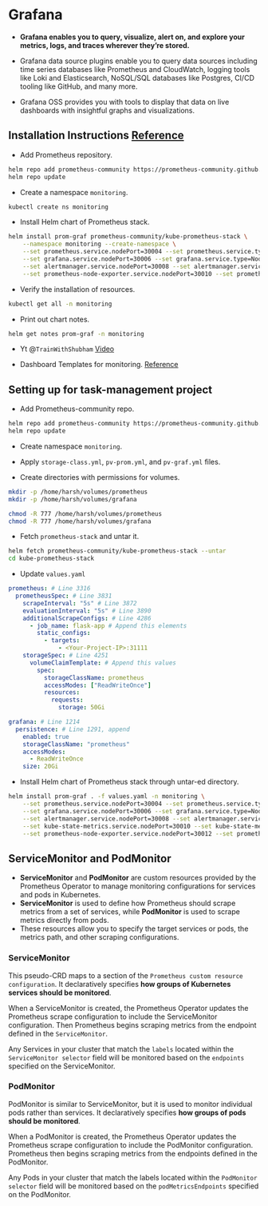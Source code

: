 # Grafana

* **Grafana enables you to query, visualize, alert on, and explore your metrics, logs, and traces wherever they’re stored.**

* Grafana data source plugins enable you to query data sources including time series databases like Prometheus and CloudWatch, logging tools like Loki and Elasticsearch, NoSQL/SQL databases like Postgres, CI/CD tooling like GitHub, and many more.
* Grafana OSS provides you with tools to display that data on live dashboards with insightful graphs and visualizations.

## Installation Instructions [Reference](https://github.com/prometheus-community/helm-charts/tree/main/charts/kube-prometheus-stack)

* Add Prometheus repository.

```bash
helm repo add prometheus-community https://prometheus-community.github.io/helm-charts
helm repo update
```

* Create a namespace `monitoring`.

```bash
kubectl create ns monitoring
```

* Install Helm chart of Prometheus stack.

```bash
helm install prom-graf prometheus-community/kube-prometheus-stack \
    --namespace monitoring --create-namespace \
    --set prometheus.service.nodePort=30004 --set prometheus.service.type=NodePort \
    --set grafana.service.nodePort=30006 --set grafana.service.type=NodePort \
    --set alertmanager.service.nodePort=30008 --set alertmanager.service.type=NodePort \
    --set prometheus-node-exporter.service.nodePort=30010 --set prometheus-node-exporter.service.type=NodePort
```

* Verify the installation of resources.

```bash
kubectl get all -n monitoring
```

* Print out chart notes.

```bash
helm get notes prom-graf -n monitoring
```

* Yt @`TrainWithShubham` [Video](https://www.youtube.com/watch?v=DXZUunEeHqM)

* Dashboard Templates for monitoring. [Reference](https://grafana.com/grafana/dashboards/)

## Setting up for task-management project

* Add Prometheus-community repo.

```bash
helm repo add prometheus-community https://prometheus-community.github.io/helm-charts
helm repo update
```

* Create namespace `monitoring`.

* Apply `storage-class.yml`, `pv-prom.yml`, and `pv-graf.yml` files.

* Create directories with permissions for volumes.

```bash
mkdir -p /home/harsh/volumes/prometheus
mkdir -p /home/harsh/volumes/grafana

chmod -R 777 /home/harsh/volumes/prometheus
chmod -R 777 /home/harsh/volumes/grafana
```

* Fetch `prometheus-stack` and untar it.

```bash
helm fetch prometheus-community/kube-prometheus-stack --untar
cd kube-prometheus-stack
```

* Update `values.yaml`

```yaml
prometheus: # Line 3316
  prometheusSpec: # Line 3831
    scrapeInterval: "5s" # Line 3872
    evaluationInterval: "5s" # Line 3890
    additionalScrapeConfigs: # Line 4286
      - job_name: flask-app # Append this elements
        static_configs:
          - targets:
              - <Your-Project-IP>:31111
    storageSpec: # Line 4251
      volumeClaimTemplate: # Append this values
        spec:
          storageClassName: prometheus
          accessModes: ["ReadWriteOnce"]
          resources:
            requests:
              storage: 50Gi

grafana: # Line 1214
  persistence: # Line 1291, append
    enabled: true
    storageClassName: "prometheus"
    accessModes:
      - ReadWriteOnce
    size: 20Gi
```

* Install Helm chart of Prometheus stack through untar-ed directory.

```bash
helm install prom-graf . -f values.yaml -n monitoring \
    --set prometheus.service.nodePort=30004 --set prometheus.service.type=NodePort \
    --set grafana.service.nodePort=30006 --set grafana.service.type=NodePort \
    --set alertmanager.service.nodePort=30008 --set alertmanager.service.type=NodePort \
    --set kube-state-metrics.service.nodePort=30010 --set kube-state-metrics.service.type=NodePort \
    --set prometheus-node-exporter.service.nodePort=30012 --set prometheus-node-exporter.service.type=NodePort
```

## ServiceMonitor and PodMonitor

* **ServiceMonitor** and **PodMonitor** are custom resources provided by the Prometheus Operator to manage monitoring configurations for services and pods in Kubernetes.
* **ServiceMonitor** is used to define how Prometheus should scrape metrics from a set of services, while **PodMonitor** is used to scrape metrics directly from pods.
* These resources allow you to specify the target services or pods, the metrics path, and other scraping configurations.

### ServiceMonitor

This pseudo-CRD maps to a section of the `Prometheus custom resource configuration`. It declaratively specifies **how groups of Kubernetes services should be monitored**.

When a ServiceMonitor is created, the Prometheus Operator updates the Prometheus scrape configuration to include the ServiceMonitor configuration. Then Prometheus begins scraping metrics from the endpoint defined in the `ServiceMonitor`.

Any Services in your cluster that match the `labels` located within the `ServiceMonitor selector` field will be monitored based on the `endpoints` specified on the ServiceMonitor.

### PodMonitor

PodMonitor is similar to ServiceMonitor, but it is used to monitor individual pods rather than services. It declaratively specifies **how groups of pods should be monitored**.

When a PodMonitor is created, the Prometheus Operator updates the Prometheus scrape configuration to include the PodMonitor configuration. Prometheus then begins scraping metrics from the endpoints defined in the PodMonitor.

Any Pods in your cluster that match the labels located within the `PodMonitor selector` field will be monitored based on the `podMetricsEndpoints` specified on the PodMonitor.

